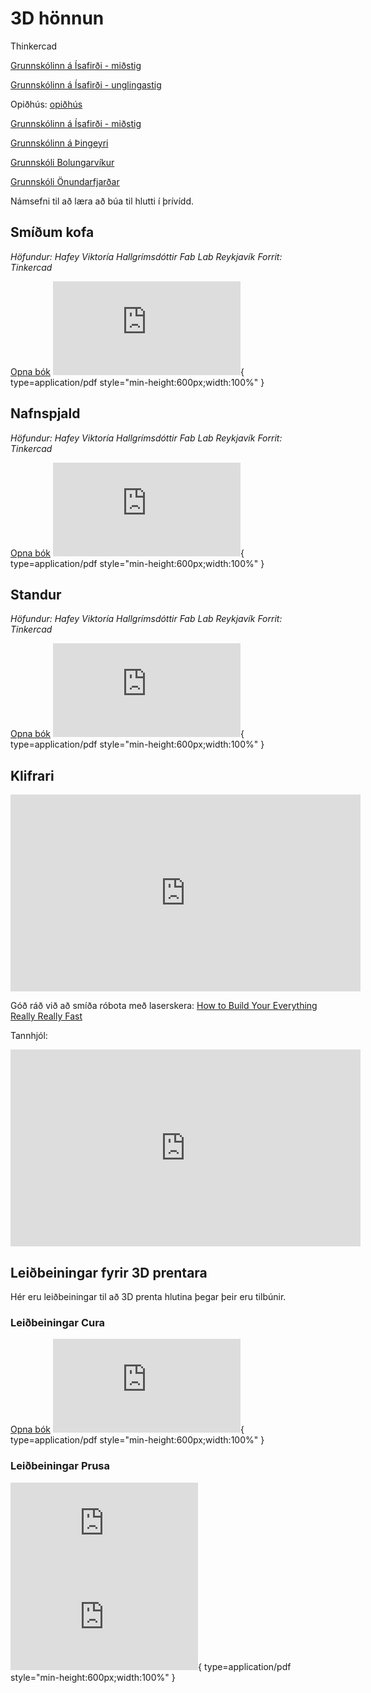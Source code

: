 # 3D hönnun

Thinkercad

[Grunnskólinn á Ísafirði - miðstig](https://www.tinkercad.com/joinclass/HGHEPVHJM)

[Grunnskólinn á Ísafirði - unglingastig](https://www.tinkercad.com/joinclass/BB98BC4NZ)

Opiðhús: [opiðhús](https://www.tinkercad.com/joinclass/2QZELM3QH)

[Grunnskólinn á Ísafirði - miðstig](https://www.tinkercad.com/joinclass/5NP29MMX4)

[Grunnskólinn á Þingeyri](https://www.tinkercad.com/joinclass/QD9JTHGBG)

[Grunnskóli Bolungarvíkur](https://www.tinkercad.com/joinclass/PBL3P5GI2)

[Grunnskóli Önundarfjarðar](https://www.tinkercad.com/joinclass/LTZYDAYTL)

Námsefni til að læra að búa til hlutti í þrívídd.

## Smíðum kofa

*Höfundur: Hafey Viktoría Hallgrímsdóttir Fab Lab Reykjavík*
*Forrit: Tinkercad*

[Opna bók](https://www.fabmennt.com/_files/ugd/0ebced_4f3692ae43024cd99292e08471e86959.pdf)
![hafey bækur](https://www.fabmennt.com/_files/ugd/0ebced_4f3692ae43024cd99292e08471e86959.pdf){ type=application/pdf style="min-height:600px;width:100%" }

## Nafnspjald

*Höfundur: Hafey Viktoría Hallgrímsdóttir Fab Lab Reykjavík*
*Forrit: Tinkercad*

[Opna bók](https://www.fabmennt.com/_files/ugd/0ebced_ed4f89c4f7bf41b88091345abd7e6d4f.pdf)
![hafey bækur](https://www.fabmennt.com/_files/ugd/0ebced_ed4f89c4f7bf41b88091345abd7e6d4f.pdf){ type=application/pdf style="min-height:600px;width:100%" }

## Standur

*Höfundur: Hafey Viktoría Hallgrímsdóttir Fab Lab Reykjavík*
*Forrit: Tinkercad*

[Opna bók](https://www.fabmennt.com/_files/ugd/0ebced_9033b3fd8fd74730a93cbc5dda615108.pdf)
![hafey bækur](https://www.fabmennt.com/_files/ugd/0ebced_9033b3fd8fd74730a93cbc5dda615108.pdf){ type=application/pdf style="min-height:600px;width:100%" }

## Klifrari

<iframe width="560" height="315" src="https://www.youtube.com/embed/BFx-07wKxDY?si=0EPBv9ARKl93954L" title="YouTube video player" frameborder="0" allow="accelerometer; autoplay; clipboard-write; encrypted-media; gyroscope; picture-in-picture; web-share" referrerpolicy="strict-origin-when-cross-origin" allowfullscreen></iframe>

Góð ráð við að smíða róbota með laserskera:
[How to Build Your Everything Really Really Fast](https://www.instructables.com/How-to-Build-your-Everything-Really-Really-Fast/)

Tannhjól:

<iframe width="560" height="315" src="https://www.youtube.com/embed/2-eWsi_ff2w?si=tqwHc9gP7QkQ-Ob4" title="YouTube video player" frameborder="0" allow="accelerometer; autoplay; clipboard-write; encrypted-media; gyroscope; picture-in-picture; web-share" referrerpolicy="strict-origin-when-cross-origin" allowfullscreen></iframe>

## Leiðbeiningar fyrir 3D prentara

Hér eru leiðbeiningar til að 3D prenta hlutina þegar þeir eru tilbúnir.

### Leiðbeiningar Cura

[Opna bók](https://www.fabmennt.com/_files/ugd/0ebced_00c85e4a7034476fb513430d0cc33b9e.pdf)
![hafey bækur](https://www.fabmennt.com/_files/ugd/0ebced_00c85e4a7034476fb513430d0cc33b9e.pdf){ type=application/pdf style="min-height:600px;width:100%" }


### Leiðbeiningar Prusa

![Opna bók](https://www.fabmennt.com/_files/ugd/0ebced_331e1e498f3f4f6ea36190fc58ab1fb1.pdf)
![hafey bækur](https://www.fabmennt.com/_files/ugd/0ebced_331e1e498f3f4f6ea36190fc58ab1fb1.pdf){ type=application/pdf style="min-height:600px;width:100%" }

